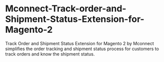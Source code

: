 # Mconnect-Track-order-and-Shipment-Status-Extension-for-Magento-2
Track Order and Shipment Status Extension for Magento 2 by Mconnect simplifies the order tracking and shipment status process for customers to track orders and know the shipment status. 
